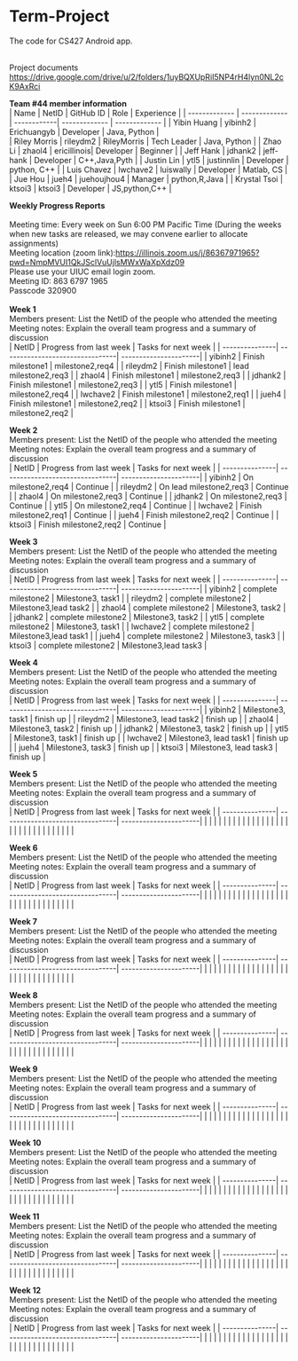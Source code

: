 # Term-Project
The code for CS427 Android app. 
<br/>
<br/>

Project documents
<br/>
https://drive.google.com/drive/u/2/folders/1uyBQXUpRiI5NP4rH4lyn0NL2cK9AxRci
<br/>

<b>Team #44 member information</b>
<br/>
| Name          | NetID         | GitHub ID   | Role          | Experience    |
| ------------- | ------------- | ------------| ------------- | ------------- |
|  Yibin Huang  |  yibinh2      | Erichuangyb | Developer     | Java, Python  |            
|  Riley Morris |  rileydm2     | RileyMorris | Tech Leader   | Java, Python  |
|  Zhao Li      |  zhaol4       | ericillinois| Developer     | Beginner      |
|  Jeff Hank    |  jdhank2      | jeff-hank   | Developer     | C++,Java,Pyth |
|  Justin Lin   |  ytl5         | justinnlin  | Developer     | python, C++   |
|  Luis Chavez  |  lwchave2     | luiswally   | Developer     | Matlab, CS    |
|  Jue Hou      |  jueh4        | juehoujhou4 | Manager       | python,R,Java |
|  Krystal Tsoi |  ktsoi3       | ktsoi3      | Developer     | JS,python,C++ |
<br/>


<b>Weekly Progress Reports</b>
</br> 
</br>
Meeting time: Every week on Sun 6:00 PM Pacific Time 
(During the weeks when new tasks are released, we may convene earlier to allocate assignments)
</br> 
Meeting location (zoom link):https://illinois.zoom.us/j/86367971965?pwd=NmpMVUI1QkJSclVuUjlsMWxWaXpXdz09
</br> 
Please use your UIUC email login zoom.
</br>
Meeting ID: 863 6797 1965
</br>
Passcode 320900
</br> 
</br>
<b>Week 1</b>
</br>
Members present: List the NetID of the people who attended the meeting
</br>
Meeting notes: Explain the overall team progress and a summary of discussion
</br>
| NetID          | Progress from last week         | Tasks for next week   |
| ---------------| --------------------------------| ----------------------|
|    yibinh2     | Finish milestone1               | milestone2,req4       |
|    rileydm2    | Finish milestone1               | lead milestone2,req3  |
|    zhaol4      | Finish milestone1               | milestone2,req3       |
|    jdhank2     | Finish milestone1               | milestone2,req3       |
|    ytl5        | Finish milestone1               | milestone2,req4       |
|    lwchave2    | Finish milestone1               | milestone2,req1       |
|    jueh4       | Finish milestone1               | milestone2,req2       |
|    ktsoi3      | Finish milestone1               | milestone2,req2       |
</br>


<b>Week 2</b>
</br>
Members present: List the NetID of the people who attended the meeting
</br>
Meeting notes: Explain the overall team progress and a summary of discussion
</br>
| NetID          | Progress from last week         | Tasks for next week   |
| ---------------| --------------------------------| ----------------------|
|    yibinh2     | On milestone2,req4              |        Continue       |
|    rileydm2    | On lead milestone2,req3         |        Continue       |
|    zhaol4      | On milestone2,req3              |        Continue       |
|    jdhank2     | On milestone2,req3              |        Continue       |
|    ytl5        | On milestone2,req4              |        Continue       |
|    lwchave2    | Finish milestone2,req1          |        Continue       |
|    jueh4       | Finish milestone2,req2          |        Continue       |
|    ktsoi3      | Finish milestone2,req2          |        Continue       |
</br>


<b>Week 3</b>
</br>
Members present: List the NetID of the people who attended the meeting
</br>
Meeting notes: Explain the overall team progress and a summary of discussion
</br>
| NetID          | Progress from last week         | Tasks for next week   |
| ---------------| --------------------------------| ----------------------|
|   yibinh2      |        complete milestone2      |   Milestone3, task1   |
|   rileydm2     |        complete milestone2      | Milestone3,lead task2 |
|   zhaol4       |        complete milestone2      |   Milestone3, task2   |
|   jdhank2      |        complete milestone2      |   Milestone3, task2   |
|   ytl5         |        complete milestone2      |   Milestone3, task1   |
|   lwchave2     |        complete milestone2      | Milestone3,lead task1 |
|   jueh4        |        complete milestone2      |   Milestone3, task3   |
|   ktsoi3       |        complete milestone2      | Milestone3,lead task3 |
</br>


<b>Week 4</b>
</br>
Members present: List the NetID of the people who attended the meeting
</br>
Meeting notes: Explain the overall team progress and a summary of discussion
</br>
| NetID          | Progress from last week         | Tasks for next week   |
| ---------------| --------------------------------| ----------------------|
|   yibinh2      |        Milestone3, task1        |       finish up       |
|   rileydm2     |        Milestone3, lead task2   |       finish up       |
|   zhaol4       |        Milestone3, task2        |       finish up       |
|   jdhank2      |        Milestone3, task2        |       finish up       |
|   ytl5         |        Milestone3, task1        |       finish up       |
|   lwchave2     |        Milestone3, lead task1   |       finish up       |
|   jueh4        |        Milestone3, task3        |       finish up       |
|   ktsoi3       |        Milestone3, lead task3   |       finish up       |
</br>


<b>Week 5</b>
</br>
Members present: List the NetID of the people who attended the meeting
</br>
Meeting notes: Explain the overall team progress and a summary of discussion
</br>
| NetID          | Progress from last week         | Tasks for next week   |
| ---------------| --------------------------------| ----------------------|
|                |                                 |                       |
|                |                                 |                       |
|                |                                 |                       |
|                |                                 |                       |
|                |                                 |                       |
|                |                                 |                       |
|                |                                 |                       |
|                |                                 |                       |
</br>


<b>Week 6</b>
</br>
Members present: List the NetID of the people who attended the meeting
</br>
Meeting notes: Explain the overall team progress and a summary of discussion
</br>
| NetID          | Progress from last week         | Tasks for next week   |
| ---------------| --------------------------------| ----------------------|
|                |                                 |                       |
|                |                                 |                       |
|                |                                 |                       |
|                |                                 |                       |
|                |                                 |                       |
|                |                                 |                       |
|                |                                 |                       |
|                |                                 |                       |
</br>


<b>Week 7</b>
</br>
Members present: List the NetID of the people who attended the meeting
</br>
Meeting notes: Explain the overall team progress and a summary of discussion
</br>
| NetID          | Progress from last week         | Tasks for next week   |
| ---------------| --------------------------------| ----------------------|
|                |                                 |                       |
|                |                                 |                       |
|                |                                 |                       |
|                |                                 |                       |
|                |                                 |                       |
|                |                                 |                       |
|                |                                 |                       |
|                |                                 |                       |
</br>


<b>Week 8</b>
</br>
Members present: List the NetID of the people who attended the meeting
</br>
Meeting notes: Explain the overall team progress and a summary of discussion
</br>
| NetID          | Progress from last week         | Tasks for next week   |
| ---------------| --------------------------------| ----------------------|
|                |                                 |                       |
|                |                                 |                       |
|                |                                 |                       |
|                |                                 |                       |
|                |                                 |                       |
|                |                                 |                       |
|                |                                 |                       |
|                |                                 |                       |
</br>


<b>Week 9</b>
</br>
Members present: List the NetID of the people who attended the meeting
</br>
Meeting notes: Explain the overall team progress and a summary of discussion
</br>
| NetID          | Progress from last week         | Tasks for next week   |
| ---------------| --------------------------------| ----------------------|
|                |                                 |                       |
|                |                                 |                       |
|                |                                 |                       |
|                |                                 |                       |
|                |                                 |                       |
|                |                                 |                       |
|                |                                 |                       |
|                |                                 |                       |
</br>


<b>Week 10</b>
</br>
Members present: List the NetID of the people who attended the meeting
</br>
Meeting notes: Explain the overall team progress and a summary of discussion
</br>
| NetID          | Progress from last week         | Tasks for next week   |
| ---------------| --------------------------------| ----------------------|
|                |                                 |                       |
|                |                                 |                       |
|                |                                 |                       |
|                |                                 |                       |
|                |                                 |                       |
|                |                                 |                       |
|                |                                 |                       |
|                |                                 |                       |
</br>


<b>Week 11</b>
</br>
Members present: List the NetID of the people who attended the meeting
</br>
Meeting notes: Explain the overall team progress and a summary of discussion
</br>
| NetID          | Progress from last week         | Tasks for next week   |
| ---------------| --------------------------------| ----------------------|
|                |                                 |                       |
|                |                                 |                       |
|                |                                 |                       |
|                |                                 |                       |
|                |                                 |                       |
|                |                                 |                       |
|                |                                 |                       |
|                |                                 |                       |
</br>


<b>Week 12</b>
</br>
Members present: List the NetID of the people who attended the meeting
</br>
Meeting notes: Explain the overall team progress and a summary of discussion
</br>
| NetID          | Progress from last week         | Tasks for next week   |
| ---------------| --------------------------------| ----------------------|
|                |                                 |                       |
|                |                                 |                       |
|                |                                 |                       |
|                |                                 |                       |
|                |                                 |                       |
|                |                                 |                       |
|                |                                 |                       |
|                |                                 |                       |
</br>
